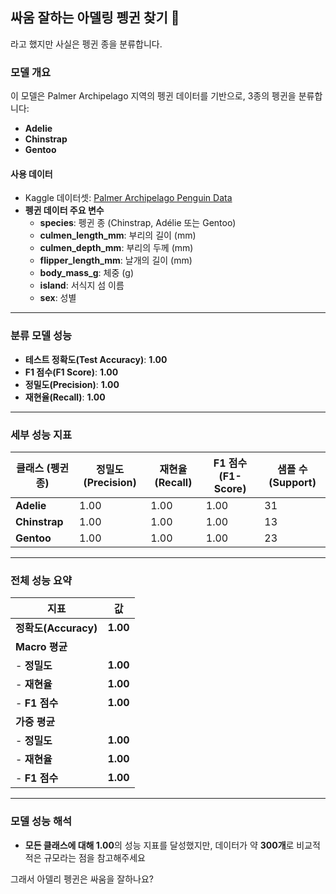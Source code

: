 ## **싸움 잘하는 아델링 펭귄 찾기** 🐧
라고 했지만 사실은 펭귄 종을 분류합니다.

### **모델 개요**
이 모델은 Palmer Archipelago 지역의 펭귄 데이터를 기반으로, 3종의 펭귄을 분류합니다:  
- **Adelie**
- **Chinstrap**
- **Gentoo**

#### **사용 데이터**
- Kaggle 데이터셋: [Palmer Archipelago Penguin Data](https://www.kaggle.com/datasets/parulpandey/palmer-archipelago-antarctica-penguin-data/data)
- **펭귄 데이터 주요 변수**
  - **species**: 펭귄 종 (Chinstrap, Adélie 또는 Gentoo)
  - **culmen_length_mm**: 부리의 길이 (mm)
  - **culmen_depth_mm**: 부리의 두께 (mm)
  - **flipper_length_mm**: 날개의 길이 (mm)
  - **body_mass_g**: 체중 (g)
  - **island**: 서식지 섬 이름
  - **sex**: 성별

---

### **분류 모델 성능**
- **테스트 정확도(Test Accuracy)**: **1.00**  
- **F1 점수(F1 Score)**: **1.00**  
- **정밀도(Precision)**: **1.00**  
- **재현율(Recall)**: **1.00**

---

### **세부 성능 지표**
| **클래스 (펭귄 종)** | **정밀도(Precision)** | **재현율(Recall)** | **F1 점수(F1-Score)** | **샘플 수(Support)** |
|---------------------|----------------------|-------------------|-----------------------|----------------------|
| **Adelie**          | 1.00                | 1.00              | 1.00                 | 31                   |
| **Chinstrap**       | 1.00                | 1.00              | 1.00                 | 13                   |
| **Gentoo**          | 1.00                | 1.00              | 1.00                 | 23                   |

---

### **전체 성능 요약**
| **지표**              | **값**      |
|----------------------|-------------|
| **정확도(Accuracy)** | **1.00**    |
| **Macro 평균**       |             |
| - **정밀도**         | **1.00**    |
| - **재현율**         | **1.00**    |
| - **F1 점수**        | **1.00**    |
| **가중 평균**        |             |
| - **정밀도**         | **1.00**    |
| - **재현율**         | **1.00**    |
| - **F1 점수**        | **1.00**    |

---

### **모델 성능 해석**
- **모든 클래스에 대해 1.00**의 성능 지표를 달성했지만, 데이터가 약 **300개**로 비교적 적은 규모라는 점을 참고해주세요

그래서 아델리 펭귄은 싸움을 잘하나요?
